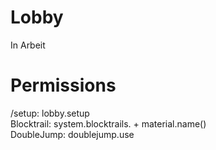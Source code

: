# Lobby
In Arbeit

# Permissions <br>
/setup: lobby.setup <br>
Blocktrail: system.blocktrails. + material.name() <br>
DoubleJump: doublejump.use

